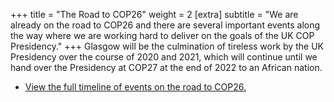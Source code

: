 +++
title = "The Road to COP26"
weight = 2
[extra]
subtitle = "We are already on the road to COP26 and there are several important events along the way where we are working hard to deliver on the goals of the UK COP Presidency."
+++
Glasgow will be the culmination of tireless work by the UK Presidency over the course of 2020 and 2021, which will continue until we hand over the Presidency at COP27 at the end of 2022 to an African nation.

- [View the full timeline of events on the road to COP26.](https://ukcop26.org/wp-content/uploads/2021/05/Explaining-COP26-13_05_21_small-1.pdf)